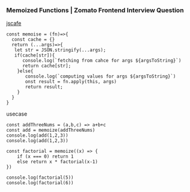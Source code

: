 ### Memoized Functions | Zomato Frontend Interview Question 
[jscafe](https://www.youtube.com/watch?v=Mip6ejPRXko&list=PLe3J6mZBq1xUWVBMpSR2zpp8paWMJQ91b&index=2)

```
const memoise = (fn)=>{
  const cache = {}
  return (...args)=>{
   let str = JSON.stringify(...args);
   if(cache[str]){
      console.log(`fetching from cahce for args ${argsToString}`)
      return cache[str];
    }else{
       console.log(`computing values for args ${argsToString}`)
       onst result = fn.apply(this, args)
       return result;
    }
  }
}
```

usecase 

```
const addThreeNums = (a,b,c) => a+b+c
const add = memoize(addThreeNums)
console.log(add(1,2,3))
console.log(add(1,2,3))

const factorial = memoize((x) => {
    if (x === 0) return 1
    else return x * factorial(x-1)
})

console.log(factorial(5))
console.log(factorial(6))
```
